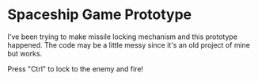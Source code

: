 # Spaceship Game Prototype
 I've been trying to make missile locking mechanism and this prototype happened. The code may be a little messy since it's an old project of mine but works. 
 
 Press "Ctrl" to lock to the enemy and fire!
